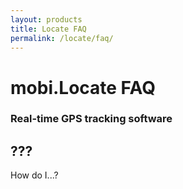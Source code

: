 ```yaml
---
layout: products
title: Locate FAQ
permalink: /locate/faq/
---
```


# mobi.Locate FAQ

### Real-time GPS tracking software

## ???

How do I...?